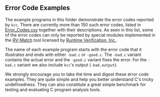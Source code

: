 ## Error Code Examples

The example programs in this folder demonstrate the error codes reported by
`kcc`.
There are currently more than 150 such error codes, listed in
[Error_Codes.csv](Error_Codes.csv) together with their descriptions.
As seen in this list, some of the error codes can only be reported
by special modules implemented in the
[RV-Match](https://runtimeverification.com/match/) tool licensed by
[Runtime Verification, Inc.](https://runtimeverification.com).

The name of each example program starts with the error code that it
illustrates and ends with either `-bad.c` or `-good.c`.
The `-bad.c` variant contains the actual error and the `-good.c` variant
fixes the error.
For the `-bad.c` variant we also include `kcc`'s output (`-bad.output`).

We strongly encourage you to take the time and digest these error code
examples.
They are quite simple and help you better understand C's tricky
undefinedness.
They can also constitute a great simple benchmark for testing and
evaluating C program analysis tools.
